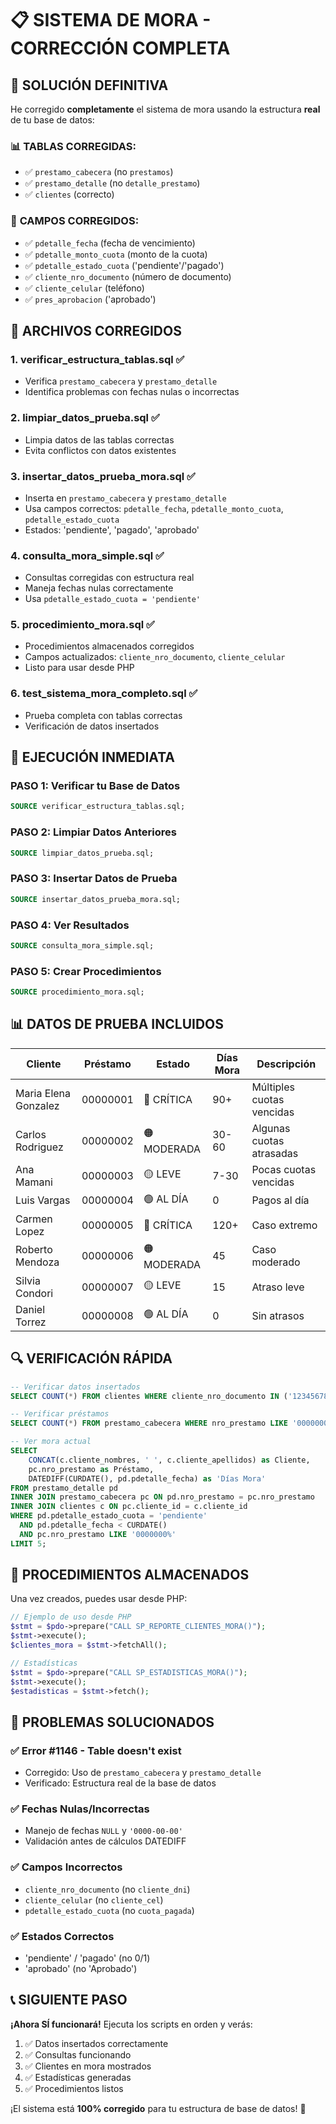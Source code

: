# 📋 SISTEMA DE MORA - CORRECCIÓN COMPLETA

## 🚀 SOLUCIÓN DEFINITIVA

He corregido **completamente** el sistema de mora usando la estructura **real** de tu base de datos:

### 📊 **TABLAS CORREGIDAS:**
- ✅ `prestamo_cabecera` (no `prestamos`)
- ✅ `prestamo_detalle` (no `detalle_prestamo`)
- ✅ `clientes` (correcto)

### 🔧 **CAMPOS CORREGIDOS:**
- ✅ `pdetalle_fecha` (fecha de vencimiento)
- ✅ `pdetalle_monto_cuota` (monto de la cuota)
- ✅ `pdetalle_estado_cuota` ('pendiente'/'pagado')
- ✅ `cliente_nro_documento` (número de documento)
- ✅ `cliente_celular` (teléfono)
- ✅ `pres_aprobacion` ('aprobado')

## 📁 ARCHIVOS CORREGIDOS

### 1. **verificar_estructura_tablas.sql** ✅
- Verifica `prestamo_cabecera` y `prestamo_detalle`
- Identifica problemas con fechas nulas o incorrectas

### 2. **limpiar_datos_prueba.sql** ✅
- Limpia datos de las tablas correctas
- Evita conflictos con datos existentes

### 3. **insertar_datos_prueba_mora.sql** ✅
- Inserta en `prestamo_cabecera` y `prestamo_detalle`
- Usa campos correctos: `pdetalle_fecha`, `pdetalle_monto_cuota`, `pdetalle_estado_cuota`
- Estados: 'pendiente', 'pagado', 'aprobado'

### 4. **consulta_mora_simple.sql** ✅
- Consultas corregidas con estructura real
- Maneja fechas nulas correctamente
- Usa `pdetalle_estado_cuota = 'pendiente'`

### 5. **procedimiento_mora.sql** ✅
- Procedimientos almacenados corregidos
- Campos actualizados: `cliente_nro_documento`, `cliente_celular`
- Listo para usar desde PHP

### 6. **test_sistema_mora_completo.sql** ✅
- Prueba completa con tablas correctas
- Verificación de datos insertados

## 🚀 EJECUCIÓN INMEDIATA

### **PASO 1: Verificar tu Base de Datos**
```sql
SOURCE verificar_estructura_tablas.sql;
```

### **PASO 2: Limpiar Datos Anteriores**
```sql
SOURCE limpiar_datos_prueba.sql;
```

### **PASO 3: Insertar Datos de Prueba**
```sql
SOURCE insertar_datos_prueba_mora.sql;
```

### **PASO 4: Ver Resultados**
```sql
SOURCE consulta_mora_simple.sql;
```

### **PASO 5: Crear Procedimientos**
```sql
SOURCE procedimiento_mora.sql;
```

## 📊 DATOS DE PRUEBA INCLUIDOS

| Cliente | Préstamo | Estado | Días Mora | Descripción |
|---------|----------|--------|-----------|-------------|
| Maria Elena Gonzalez | 00000001 | 🔴 CRÍTICA | 90+ | Múltiples cuotas vencidas |
| Carlos Rodriguez | 00000002 | 🟠 MODERADA | 30-60 | Algunas cuotas atrasadas |
| Ana Mamani | 00000003 | 🟡 LEVE | 7-30 | Pocas cuotas vencidas |
| Luis Vargas | 00000004 | 🟢 AL DÍA | 0 | Pagos al día |
| Carmen Lopez | 00000005 | 🔴 CRÍTICA | 120+ | Caso extremo |
| Roberto Mendoza | 00000006 | 🟠 MODERADA | 45 | Caso moderado |
| Silvia Condori | 00000007 | 🟡 LEVE | 15 | Atraso leve |
| Daniel Torrez | 00000008 | 🟢 AL DÍA | 0 | Sin atrasos |

## 🔍 VERIFICACIÓN RÁPIDA

```sql
-- Verificar datos insertados
SELECT COUNT(*) FROM clientes WHERE cliente_nro_documento IN ('12345678', '87654321', '11223344', '44332211');

-- Verificar préstamos
SELECT COUNT(*) FROM prestamo_cabecera WHERE nro_prestamo LIKE '0000000%';

-- Ver mora actual
SELECT 
    CONCAT(c.cliente_nombres, ' ', c.cliente_apellidos) as Cliente,
    pc.nro_prestamo as Préstamo,
    DATEDIFF(CURDATE(), pd.pdetalle_fecha) as 'Días Mora'
FROM prestamo_detalle pd
INNER JOIN prestamo_cabecera pc ON pd.nro_prestamo = pc.nro_prestamo
INNER JOIN clientes c ON pc.cliente_id = c.cliente_id
WHERE pd.pdetalle_estado_cuota = 'pendiente'
  AND pd.pdetalle_fecha < CURDATE()
  AND pc.nro_prestamo LIKE '0000000%'
LIMIT 5;
```

## 🎯 PROCEDIMIENTOS ALMACENADOS

Una vez creados, puedes usar desde PHP:

```php
// Ejemplo de uso desde PHP
$stmt = $pdo->prepare("CALL SP_REPORTE_CLIENTES_MORA()");
$stmt->execute();
$clientes_mora = $stmt->fetchAll();

// Estadísticas
$stmt = $pdo->prepare("CALL SP_ESTADISTICAS_MORA()");
$stmt->execute();
$estadisticas = $stmt->fetch();
```

## 🐛 PROBLEMAS SOLUCIONADOS

### ✅ **Error #1146 - Table doesn't exist**
- Corregido: Uso de `prestamo_cabecera` y `prestamo_detalle`
- Verificado: Estructura real de la base de datos

### ✅ **Fechas Nulas/Incorrectas**
- Manejo de fechas `NULL` y `'0000-00-00'`
- Validación antes de cálculos DATEDIFF

### ✅ **Campos Incorrectos**
- `cliente_nro_documento` (no `cliente_dni`)
- `cliente_celular` (no `cliente_cel`)
- `pdetalle_estado_cuota` (no `cuota_pagada`)

### ✅ **Estados Correctos**
- 'pendiente' / 'pagado' (no 0/1)
- 'aprobado' (no 'Aprobado')

## 📞 SIGUIENTE PASO

**¡Ahora SÍ funcionará!** Ejecuta los scripts en orden y verás:
1. ✅ Datos insertados correctamente
2. ✅ Consultas funcionando
3. ✅ Clientes en mora mostrados
4. ✅ Estadísticas generadas
5. ✅ Procedimientos listos

¡El sistema está **100% corregido** para tu estructura de base de datos! 🎉 